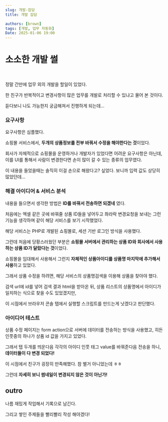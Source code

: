 ```yaml
---
slug: 개발-잡담
title: 개발 잡담

authors: [brown]
tags: [개발, 업무 자동화]
Date: 2025-01-06 19:00
---
```


# 소소한 개발 썰

<br />

정말 간만에 업무 외의 개발을 할일이 있었다.

한 친구가 반복적이고 변경사항이 많은 업무를 개발로 처리할 수 있냐고 물어 본 것이다.

듣다보니 나도 가능한지 궁금해져서 진행하게 되는데...

<!-- truncate -->

### 요구사항

요구사항은 심플했다.

쇼핑몰 서비스에서, **두개의 상품정보를 전부 바꿔서 수정을 해야한다는 것**이었다.

회사가 자체적으로 쇼핑몰을 운영하거나 개발자가 있었다면 어려운 요구사항은 아닌데, 이를 UI를 통해서 사람이 변경한다면 손이 많이 갈 수 있는 종류의 업무였다.

이 내용을 들었을때는 솔직히 이걸 손으로 해왔다고? 싶었다. 보니까 입력 값도 상당히 많았던데...

### 해결 아이디어 & 서비스 분석

내용을 들으면서 생각한 방법은 **ID를 바꿔서 전송하면 되겠네** 였다.

처음에는 엑셀 같은 곳에 바꿔줄 상품 ID들을 넣어두고 촤라락 변경요청을 보내는 그런 기능을 생각하며 같이 해당 서비스를 보기 시작했었다.

해당 서비스는 PHP로 개발된 쇼핑몰로, 세션 기반 로그인 방식을 사용했다.

그런데 처음에 당황스러웠던 부분은 **쇼핑몰 서버에서 관리하는 상품 ID와 회사에서 사용하는 상품 ID가 달랐다는 것**이었다.

쇼핑몰을 임대해서 사용해서 그런지 **자체적인 상품아이디를 상품명 마지막에 추가해서 사용**하고 있었다.

그래서 상품 수정을 하려면, 해당 서비스의 상품명검색을 이용해 상품을 찾아야 했다.

검색 url에 id를 넣어 검색 결과 html을 받아온 뒤, 상품 리스트의 상품명에서 아이디가 일치하는 식으로 찾을 수도 있었겠지만,

이 시점에서 브라우저 콘솔 탭에서 실행할 스크립트를 만드는게 낫겠다고 판단했다.

### 아이디어 테스트

상품 수정 페이지는 form action으로 서버에 데이터를 전송하는 방식을 사용했고, 히든 인풋중의 하나가 상품 id 값을 가지고 있었다.

그래서 탭 두개를 띄운다음 각각의 아이디 인풋 태그 value를 바꿔준다음 전송을 하니, **데이터들이 다 변경 되었다!**

이 시점에서 친구가 굉장히 만족해했다. 참 별거 아니었는데 ㅎㅎ

그런데 **자세히 보니 썸네일이 변경되지 않은 것이 아닌가!**

## outro

나름 재밌게 작업해서 기록으로 남긴다.

그리고 쌓인 주제들을 빨리빨리 작성 해야겠다!
